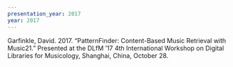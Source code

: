 ```yaml
---
presentation_year: 2017
year: 2017
---
```


Garfinkle, David. 2017. “PatternFinder: Content-Based Music Retrieval with Music21.” Presented at the DLfM ’17 4th International Workshop on Digital Libraries for Musicology, Shanghai, China, October 28.